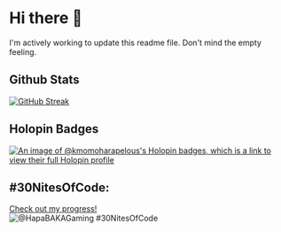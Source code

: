 # Hi there 👋

I'm actively working to update this readme file. Don't mind the empty feeling.

## Github Stats

[![GitHub Streak](https://github-readme-streak-stats.herokuapp.com?user=KMomoharaPelous&theme=dark)](https://git.io/streak-stats)

## Holopin Badges

[![An image of @kmomoharapelous's Holopin badges, which is a link to view their full Holopin profile](https://holopin.me/kmomoharapelous)](https://holopin.io/@kmomoharapelous)

## #30NitesOfCode:
  [Check out my progress!](https://www.codedex.io/@HapaBAKAGaming/30-nites-of-code)  
  ![@HapaBAKAGaming #30NitesOfCode](https://www.codedex.io/api/petStatus?user=HapaBAKAGaming)
<!--
**KMomoharaPelous/KMomoharaPelous** is a ✨ _special_ ✨ repository because its `README.md` (this file) appears on your GitHub profile.

Here are some ideas to get you started:

- 🔭 I’m currently working on ...
- 🌱 I’m currently learning ...
- 👯 I’m looking to collaborate on ...
- 🤔 I’m looking for help with ...
- 💬 Ask me about ...
- 📫 How to reach me: ...
- 😄 Pronouns: ...
- ⚡ Fun fact: ...
-->

